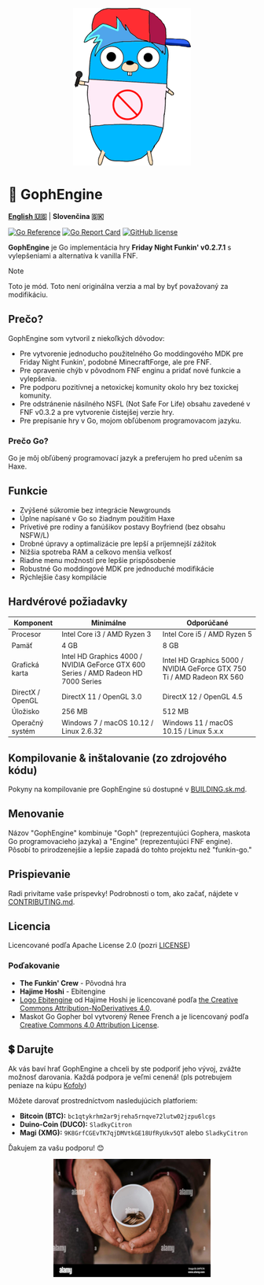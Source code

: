 <p align="center">
    <img src="https://github.com/MatusOllah/gophengine/blob/main/docs/bf-gopher_240x320.png" alt="GophEngine logo">
</p>

# 🎤 GophEngine

**[English 🇺🇸](https://github.com/MatusOllah/gophengine/blob/main/README.md)** | **Slovenčina 🇸🇰**

[![Go Reference](https://pkg.go.dev/badge/github.com/MatusOllah/gophengine.svg)](https://pkg.go.dev/github.com/MatusOllah/gophengine) [![Go Report Card](https://goreportcard.com/badge/github.com/MatusOllah/gophengine)](https://goreportcard.com/report/github.com/MatusOllah/gophengine) [![GitHub license](https://img.shields.io/github/license/MatusOllah/gophengine)](https://github.com/MatusOllah/gophengine/blob/main/LICENSE)

**GophEngine** je Go implementácia hry **Friday Night Funkin' v0.2.7.1** s vylepšeniami a alternatíva k vanilla FNF.

> [!NOTE]
> Toto je mód. Toto není originálna verzia a mal by byť považovaný za modifikáciu.

## Prečo?

GophEngine som vytvoril z niekoľkých dôvodov:

* Pre vytvorenie jednoducho použitelného Go moddingového MDK pre Friday Night Funkin', podobné MinecraftForge, ale pre FNF.
* Pre opravenie chýb v pôvodnom FNF enginu a pridať nové funkcie a vylepšenia.
* Pre podporu pozitívnej a netoxickej komunity okolo hry bez toxickej komunity.
* Pre odstránenie násilného NSFL (Not Safe For Life) obsahu zavedené v FNF v0.3.2 a pre vytvorenie čistejšej verzie hry.
* Pre prepísanie hry v Go, mojom obľúbenom programovacom jazyku.

### Prečo Go?

Go je môj obľúbený programovací jazyk a preferujem ho pred učením sa Haxe.

## Funkcie

* Zvýšené súkromie bez integrácie Newgrounds
* Úplne napísané v Go so žiadnym použitím Haxe
* Prívetivé pre rodiny a fanúšikov postavy Boyfriend (bez obsahu NSFW/L)
* Drobné úpravy a optimalizácie pre lepší a príjemnejší zážitok
* Nižšia spotreba RAM a celkovo menšia veľkosť
* Riadne menu možností pre lepšie prispôsobenie
* Robustné Go moddingové MDK pre jednoduché modifikácie
* Rýchlejšie časy kompilácie

## Hardvérové požiadavky

| Komponent        | Minimálne                                                                          | Odporúčané                                                             |
|------------------|------------------------------------------------------------------------------------|------------------------------------------------------------------------|
| Procesor         | Intel Core i3 / AMD Ryzen 3                                                        | Intel Core i5 / AMD Ryzen 5                                            |
| Pamäť            | 4 GB                                                                               | 8 GB                                                                   |
| Grafická karta   | Intel HD Graphics 4000 / NVIDIA GeForce GTX 600 Series / AMD Radeon HD 7000 Series | Intel HD Graphics 5000 / NVIDIA GeForce GTX 750 Ti / AMD Radeon RX 560 |
| DirectX / OpenGL | DirectX 11 / OpenGL 3.0                                                            | DirectX 12 / OpenGL 4.5                                                |
| Úložisko         | 256 MB                                                                             | 512 MB                                                                 |
| Operačný systém  | Windows 7 / macOS 10.12 / Linux 2.6.32                                             | Windows 11 / macOS 10.15 / Linux 5.x.x                                 |

## Kompilovanie & inštalovanie (zo zdrojového kódu)

Pokyny na kompilovanie pre GophEngine sú dostupné v [BUILDING.sk.md](https://github.com/MatusOllah/gophengine/blob/main/docs/BUILDING.sk.md).

## Menovanie

Názov "GophEngine" kombinuje "Goph" (reprezentujúci Gophera, maskota Go programovacieho jazyka) a "Engine" (reprezentujúci FNF engine).
Pôsobí to prirodzenejšie a lepšie zapadá do tohto projektu než "funkin-go."

## Prispievanie

Radi privítame vaše príspevky! Podrobnosti o tom, ako začať, nájdete v [CONTRIBUTING.md](https://github.com/MatusOllah/gophengine/blob/main/CONTRIBUTING.md).

## Licencia

Licencované podľa Apache License 2.0 (pozri [LICENSE](https://github.com/MatusOllah/gophengine/blob/main/LICENSE))

### Poďakovanie

* **The Funkin' Crew** - Pôvodná hra
* **Hajime Hoshi** - Ebitengine
* [Logo Ebitengine](https://github.com/MatusOllah/gophengine/blob/main/assets/images/ebiten_logo.png) od Hajime Hoshi je licencované podľa [the Creative Commons Attribution-NoDerivatives 4.0](https://creativecommons.org/licenses/by-nd/4.0/).
* Maskot Go Gopher bol vytvorený Renee French a je licencovaný podľa [Creative Commons 4.0 Attribution License](https://creativecommons.org/licenses/by/4.0/).

## 💲 Darujte

Ak vás baví hrať GophEngine a chceli by ste podporiť jeho vývoj, zvážte možnosť darovania. Každá podpora je veľmi cenená! (pls potrebujem peniaze na kúpu [Kofoly](https://kofola.sk))

Môžete darovať prostredníctvom nasledujúcich platforiem:

* **Bitcoin (BTC):** `bc1qtykrhm2ar9jreha5rnqve72lutw02jzpu6lcgs`
* **Duino-Coin (DUCO):** `SladkyCitron`
* **Magi (XMG):** `9K8GrfCGEvTK7qjDMVtkGE18UfRyUkv5QT` alebo `SladkyCitron`

Ďakujem za vašu podporu! 😊

<p align="center">
    <img src="https://github.com/MatusOllah/gophengine/blob/main/docs/homeless.png" alt="Homeless man holding cup">
</p>
